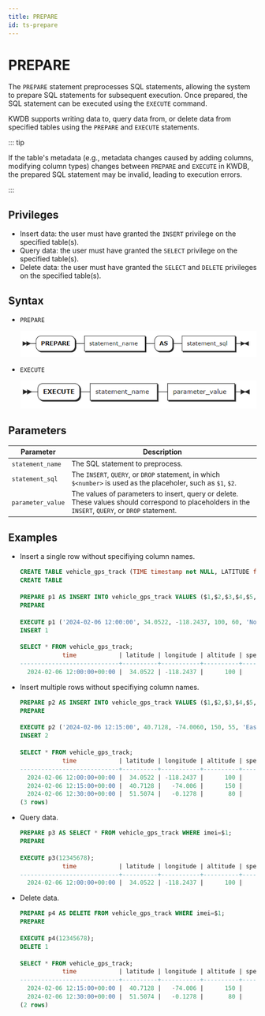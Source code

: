```yaml
---
title: PREPARE
id: ts-prepare
---
```


# PREPARE

The `PREPARE` statement ​preprocesses SQL statements, allowing the system to prepare SQL statements for subsequent execution. Once prepared, the SQL statement can be executed using the `EXECUTE` command.

KWDB supports writing data to, ​query data from, or ​delete data from specified tables​ using the `PREPARE` and `EXECUTE` statements.

::: tip

If the table's metadata (e.g., metadata changes caused by ​adding columns, ​modifying column types) changes between `PREPARE` and `EXECUTE` in KWDB, the prepared SQL statement ​may be invalid, leading to execution errors.

:::

## Privileges

- Insert data: the user must have granted the `INSERT` privilege on the specified table(s).
- Query data: the user must have granted the `SELECT` privilege on the specified table(s).
- Delete data: the user must have granted the `SELECT` and `DELETE` privileges on the specified table(s).

## Syntax

- `PREPARE`

    ![](../../../../static/sql-reference/JFsvb0ZvHo5YgZxpOMscCuUjnpe.png)

- `EXECUTE`

    ![](../../../../static/sql-reference/HYCcb1byKoCfyFxqhJ3c3c93nwb.png)

## Parameters

| Parameter | Description |
| --- | --- |
| `statement_name` | The SQL statement to preprocess. |
| `statement_sql` | The `INSERT`, `QUERY`, or `DROP` statement, in which `$<number>` is used as the placeholer, such as `$1`, `$2`. |
| `parameter_value` | The values of parameters to insert, query or delete. These values should correspond to placeholders in the `INSERT`, `QUERY`, or `DROP` statement. |

## Examples

- Insert a single row without specifiying column names.

    ```sql
    CREATE TABLE vehicle_gps_track (TIME timestamp not NULL, LATITUDE float, LONGITUDE float, ALTITUDE float, SPEED float, DIRECTION varchar) TAGS (IMEI int not null) PRIMARY TAGS (IMEI);        
    CREATE TABLE

    PREPARE p1 AS INSERT INTO vehicle_gps_track VALUES ($1,$2,$3,$4,$5,$6,$7);
    PREPARE

    EXECUTE p1 ('2024-02-06 12:00:00', 34.0522, -118.2437, 100, 60, 'North', 12345678);
    INSERT 1

    SELECT * FROM vehicle_gps_track;
                time            | latitude | longitude | altitude | speed | direction |   imei
    ----------------------------+----------+-----------+----------+-------+-----------+-----------
      2024-02-06 12:00:00+00:00 |  34.0522 | -118.2437 |      100 |    60 | North     | 12345678
    ```

- Insert multiple rows without specifiying column names.

    ```sql
    PREPARE p2 AS INSERT INTO vehicle_gps_track VALUES ($1,$2,$3,$4,$5,$6,$7),($8,$9,$10,$11,$12,$13,$14);
    PREPARE

    EXECUTE p2 ('2024-02-06 12:15:00', 40.7128, -74.0060, 150, 55, 'East', 23456789,'2024-02-06 12:30:00', 51.5074, -0.1278, 80, 70, 'West', 34567890);
    INSERT 2

    SELECT * FROM vehicle_gps_track;
                time            | latitude | longitude | altitude | speed | direction |   imei
    ----------------------------+----------+-----------+----------+-------+-----------+-----------
      2024-02-06 12:00:00+00:00 |  34.0522 | -118.2437 |      100 |    60 | North     | 12345678
      2024-02-06 12:15:00+00:00 |  40.7128 |   -74.006 |      150 |    55 | East      | 23456789
      2024-02-06 12:30:00+00:00 |  51.5074 |   -0.1278 |       80 |    70 | West      | 34567890
    (3 rows)
    ```

- Query data.

    ```sql
    PREPARE p3 AS SELECT * FROM vehicle_gps_track WHERE imei=$1;
    PREPARE

    EXECUTE p3(12345678);
                time            | latitude | longitude | altitude | speed | direction |   imei
    ----------------------------+----------+-----------+----------+-------+-----------+-----------
      2024-02-06 12:00:00+00:00 |  34.0522 | -118.2437 |      100 |    60 | North     | 12345678
    ```

- Delete data.

    ```sql
    PREPARE p4 AS DELETE FROM vehicle_gps_track WHERE imei=$1;
    PREPARE

    EXECUTE p4(12345678);
    DELETE 1

    SELECT * FROM vehicle_gps_track;
                time            | latitude | longitude | altitude | speed | direction |   imei
    ----------------------------+----------+-----------+----------+-------+-----------+-----------
      2024-02-06 12:15:00+00:00 |  40.7128 |   -74.006 |      150 |    55 | East      | 23456789
      2024-02-06 12:30:00+00:00 |  51.5074 |   -0.1278 |       80 |    70 | West      | 34567890
    (2 rows)
    ```
